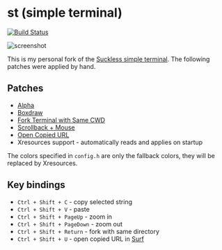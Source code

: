 # st (simple terminal)

[![Build Status](https://travis-ci.org/Babkock/st.svg?branch=master)](https://travis-ci.org/Babkock/st)

![screenshot](https://raw.githubusercontent.com/Babkock/st/master/screenshot.png)

This is my personal fork of the [Suckless simple terminal](https://st.suckless.org). The following patches were applied by hand.

## Patches

* [Alpha](https://st.suckless.org/patches/alpha/)
* [Boxdraw](https://st.suckless.org/patches/boxdraw/)
* [Fork Terminal with Same CWD](https://st.suckless.org/patches/newterm/)
* [Scrollback + Mouse](https://st.suckless.org/patches/scrollback/)
* [Open Copied URL](https://st.suckless.org/patches/open_copied_url/)
* Xresources support - automatically reads and applies on startup

The colors specified in `config.h` are only the fallback colors, they will be replaced by Xresources.

## Key bindings

* `Ctrl + Shift + C` - copy selected string
* `Ctrl + Shift + V` - paste
* `Ctrl + Shift + PageUp` - zoom in
* `Ctrl + Shift + PageDown` - zoom out
* `Ctrl + Shift + Return` - fork with same directory
* `Ctrl + Shift + U` - open copied URL in [Surf](https://github.com/Babkock/surf)

